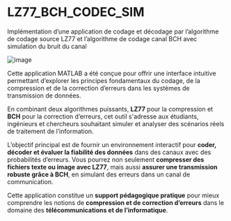 # LZ77_BCH_CODEC_SIM
Implémentation d’une application de codage et décodage par l’algorithme de codage source LZ77 et l’algorithme de codage canal BCH avec simulation du bruit du canal

![image](https://github.com/user-attachments/assets/5a9926c5-2f16-485c-bc23-5316e1a26ffe)


Cette application MATLAB a été conçue pour offrir une interface intuitive permettant d’explorer les principes fondamentaux du codage, de la compression et de la correction d’erreurs dans les systèmes de transmission de données. 

En combinant deux algorithmes puissants, **LZ77** pour la compression et **BCH** pour la correction d’erreurs, cet outil s'adresse aux étudiants, ingénieurs et chercheurs souhaitant simuler et analyser des scénarios réels de traitement de l’information.

L’objectif principal est de fournir un environnement interactif pour **coder, décoder et évaluer la fiabilité des données** dans des canaux avec des probabilités d’erreurs. Vous pourrez non seulement **compresser des fichiers texte ou image avec LZ77**, mais aussi **assurer une transmission robuste grâce à BCH**, en simulant des erreurs dans un canal de communication.

Cette application constitue un **support pédagogique pratique** pour mieux comprendre les notions de **compression et de correction d’erreurs** dans le domaine des **télécommunications et de l’informatique**.
